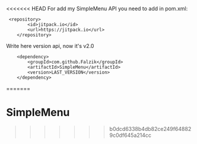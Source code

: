 <<<<<<< HEAD
For add my SimpleMenu API you need to add in pom.xml:

     <repository>
            <id>jitpack.io</id>
            <url>https://jitpack.io</url>
        </repository>

<version>Write here version api, now it's v2.0</version>

        <dependency>
            <groupId>com.github.Falzik</groupId>
            <artifactId>SimpleMenu</artifactId>
            <version>LAST_VERSION</version>
        </dependency>

=======
# SimpleMenu
>>>>>>> b0dcd6338b4db82ce249f648829c0df645a214cc
